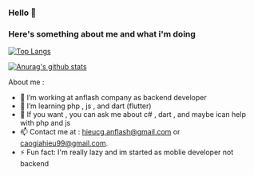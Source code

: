 ### Hello 👋
### Here's something about me and what i'm doing

[![Top Langs](https://github-readme-stats.vercel.app/api/top-langs/?username=CaoGiaHieu-dev&hide=Assembly,RTF&count_private=true&langs_count=8&layout=compact)](https://github.com/anuraghazra/github-readme-stats)

[![Anurag's github stats](https://github-readme-stats.vercel.app/api?username=CaoGiaHieu-dev&count_private=true&show_icons=true)](https://github.com/anuraghazra/github-readme-stats)
<!--
[![willianrod's wakatime stats](https://github-readme-stats.vercel.app/api/wakatime?username=CaoGiaHieu-dev)](https://github.com/anuraghazra/github-readme-stats)
-->

About me :

- 🔭 I’m working at anflash company as backend developer 
- 🌱 I’m learning php , js , and dart (flutter) 
- 💬 If you want , you can ask me about c# , dart , and maybe ican help with php and js 
- 📫 Contact me at : hieucg.anflash@gmail.com or caogiahieu99@gmail.com.
- ⚡ Fun fact: I'm really lazy and im started as moblie developer not backend 

